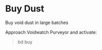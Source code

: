 # Buy Dust
Buy void dust in large batches

Approach Voidwatch Purveyor and activate:
> bd buy <number>